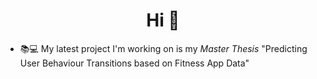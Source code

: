 <h1 align="center">Hi 👋</h1>

<!--<p align="left"> 
  <a href="https://github.com/ryo-ma/github-profile-trophy"><img src="https://github-profile-trophy.vercel.app/?username=nhoelzl&margin-w=10" alt="nhoelzl"/></a></p>-->

- 📚💻  My latest project I'm working on is my *Master Thesis* "Predicting User Behaviour Transitions based on Fitness App Data"





